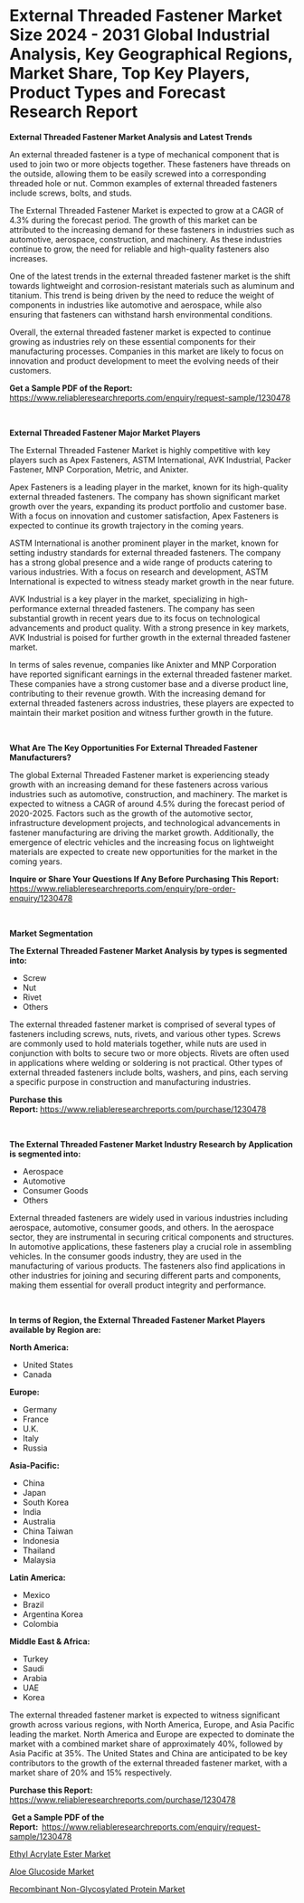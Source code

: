 <p><h1>External Threaded Fastener Market Size 2024 - 2031 Global Industrial Analysis, Key Geographical Regions, Market Share, Top Key Players, Product Types and Forecast Research Report</h1></p><p><strong>External Threaded Fastener Market Analysis and Latest Trends</strong></p>
<p><p>An external threaded fastener is a type of mechanical component that is used to join two or more objects together. These fasteners have threads on the outside, allowing them to be easily screwed into a corresponding threaded hole or nut. Common examples of external threaded fasteners include screws, bolts, and studs.</p><p>The External Threaded Fastener Market is expected to grow at a CAGR of 4.3% during the forecast period. The growth of this market can be attributed to the increasing demand for these fasteners in industries such as automotive, aerospace, construction, and machinery. As these industries continue to grow, the need for reliable and high-quality fasteners also increases.</p><p>One of the latest trends in the external threaded fastener market is the shift towards lightweight and corrosion-resistant materials such as aluminum and titanium. This trend is being driven by the need to reduce the weight of components in industries like automotive and aerospace, while also ensuring that fasteners can withstand harsh environmental conditions.</p><p>Overall, the external threaded fastener market is expected to continue growing as industries rely on these essential components for their manufacturing processes. Companies in this market are likely to focus on innovation and product development to meet the evolving needs of their customers.</p></p>
<p><strong>Get a Sample PDF of the Report:&nbsp;</strong> <a href="https://www.reliableresearchreports.com/enquiry/request-sample/1230478">https://www.reliableresearchreports.com/enquiry/request-sample/1230478</a></p>
<p>&nbsp;</p>
<p><strong>External Threaded Fastener Major Market Players</strong></p>
<p><p>The External Threaded Fastener Market is highly competitive with key players such as Apex Fasteners, ASTM International, AVK Industrial, Packer Fastener, MNP Corporation, Metric, and Anixter. </p><p>Apex Fasteners is a leading player in the market, known for its high-quality external threaded fasteners. The company has shown significant market growth over the years, expanding its product portfolio and customer base. With a focus on innovation and customer satisfaction, Apex Fasteners is expected to continue its growth trajectory in the coming years.</p><p>ASTM International is another prominent player in the market, known for setting industry standards for external threaded fasteners. The company has a strong global presence and a wide range of products catering to various industries. With a focus on research and development, ASTM International is expected to witness steady market growth in the near future.</p><p>AVK Industrial is a key player in the market, specializing in high-performance external threaded fasteners. The company has seen substantial growth in recent years due to its focus on technological advancements and product quality. With a strong presence in key markets, AVK Industrial is poised for further growth in the external threaded fastener market.</p><p>In terms of sales revenue, companies like Anixter and MNP Corporation have reported significant earnings in the external threaded fastener market. These companies have a strong customer base and a diverse product line, contributing to their revenue growth. With the increasing demand for external threaded fasteners across industries, these players are expected to maintain their market position and witness further growth in the future.</p></p>
<p>&nbsp;</p>
<p><strong>What Are The Key Opportunities For External Threaded Fastener Manufacturers?</strong></p>
<p><p>The global External Threaded Fastener market is experiencing steady growth with an increasing demand for these fasteners across various industries such as automotive, construction, and machinery. The market is expected to witness a CAGR of around 4.5% during the forecast period of 2020-2025. Factors such as the growth of the automotive sector, infrastructure development projects, and technological advancements in fastener manufacturing are driving the market growth. Additionally, the emergence of electric vehicles and the increasing focus on lightweight materials are expected to create new opportunities for the market in the coming years.</p></p>
<p><strong>Inquire or Share Your Questions If Any Before Purchasing This Report:</strong> <a href="https://www.reliableresearchreports.com/enquiry/pre-order-enquiry/1230478">https://www.reliableresearchreports.com/enquiry/pre-order-enquiry/1230478</a></p>
<p>&nbsp;</p>
<p><strong>Market Segmentation</strong></p>
<p><strong>The External Threaded Fastener Market Analysis by types is segmented into:</strong></p>
<p><ul><li>Screw</li><li>Nut</li><li>Rivet</li><li>Others</li></ul></p>
<p><p>The external threaded fastener market is comprised of several types of fasteners including screws, nuts, rivets, and various other types. Screws are commonly used to hold materials together, while nuts are used in conjunction with bolts to secure two or more objects. Rivets are often used in applications where welding or soldering is not practical. Other types of external threaded fasteners include bolts, washers, and pins, each serving a specific purpose in construction and manufacturing industries.</p></p>
<p><strong>Purchase this Report:&nbsp;</strong><a href="https://www.reliableresearchreports.com/purchase/1230478">https://www.reliableresearchreports.com/purchase/1230478</a></p>
<p>&nbsp;</p>
<p><strong>The External Threaded Fastener Market Industry Research by Application is segmented into:</strong></p>
<p><ul><li>Aerospace</li><li>Automotive</li><li>Consumer Goods</li><li>Others</li></ul></p>
<p><p>External threaded fasteners are widely used in various industries including aerospace, automotive, consumer goods, and others. In the aerospace sector, they are instrumental in securing critical components and structures. In automotive applications, these fasteners play a crucial role in assembling vehicles. In the consumer goods industry, they are used in the manufacturing of various products. The fasteners also find applications in other industries for joining and securing different parts and components, making them essential for overall product integrity and performance.</p></p>
<p>&nbsp;</p>
<p><strong>In terms of Region, the External Threaded Fastener Market Players available by Region are:</strong></p>
<p>
    <p> <strong> North America: </strong>
        <ul>
            <li>United States</li>
            <li>Canada</li>
        </ul>
        </p> 
    <p> <strong> Europe: </strong>
        <ul>
            <li>Germany</li>
            <li>France</li>
            <li>U.K.</li>
            <li>Italy</li>
            <li>Russia</li>
        </ul>
        </p> 
    <p> <strong> Asia-Pacific: </strong>
        <ul>
            <li>China</li>
            <li>Japan</li>
            <li>South Korea</li>
            <li>India</li>
            <li>Australia</li>
            <li>China Taiwan</li>
            <li>Indonesia</li>
            <li>Thailand</li>
            <li>Malaysia</li>
        </ul>
        </p> 
    <p> <strong> Latin America: </strong>
        <ul>
            <li>Mexico</li>
            <li>Brazil</li>
            <li>Argentina Korea</li>
            <li>Colombia</li>
        </ul>
        </p> 
    <p> <strong> Middle East & Africa: </strong>
        <ul>
            <li>Turkey</li>
            <li>Saudi</li>
            <li>Arabia</li>
            <li>UAE</li>
            <li>Korea</li>
        </ul>
    </p>
    </p>
<p><p>The external threaded fastener market is expected to witness significant growth across various regions, with North America, Europe, and Asia Pacific leading the market. North America and Europe are expected to dominate the market with a combined market share of approximately 40%, followed by Asia Pacific at 35%. The United States and China are anticipated to be key contributors to the growth of the external threaded fastener market, with a market share of 20% and 15% respectively.</p></p>
<p><strong>Purchase this Report: </strong><a href="https://www.reliableresearchreports.com/purchase/1230478">https://www.reliableresearchreports.com/purchase/1230478</a></p>
<p>&nbsp;<strong>Get a Sample PDF of the Report:&nbsp;&nbsp;</strong><a href="https://www.reliableresearchreports.com/enquiry/request-sample/1230478">https://www.reliableresearchreports.com/enquiry/request-sample/1230478</a></p>
<p><strong></strong></p>
<p><p><a href="https://github.com/eeaveuhhh/Market-Research-Report-List-1/blob/main/ethyl-acrylate-ester-market.md">Ethyl Acrylate Ester Market</a></p><p><a href="https://github.com/brentleyjimmiealvaradoz4l1rea/Market-Research-Report-List-1/blob/main/aloe-glucoside-market.md">Aloe Glucoside Market</a></p><p><a href="https://github.com/Angelnienowdseej3e45z3p8c/Market-Research-Report-List-1/blob/main/recombinant-non-glycosylated-protein-market.md">Recombinant Non-Glycosylated Protein Market</a></p></p>